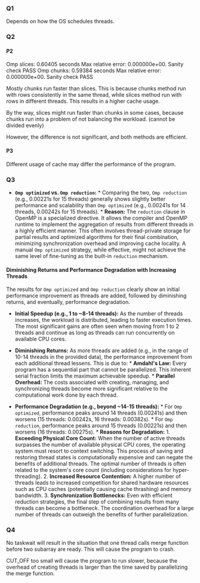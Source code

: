 ### Q1

Depends on how the OS schedules threads.

### Q2

#### P2

Omp slices: 0.60405 seconds
        Max relative error: 0.000000e+00. Sanity check PASS
Omp chunks: 0.59384 seconds
        Max relative error: 0.000000e+00. Sanity check PASS


Mostly chunks run faster than slices. This is because chunks method run with rows consistently in the same thread, while slices method run with rows in different threads. This results in a higher cache usage.

By the way, slices might run faster than chunks in some cases, because chunks run into a problem of not balancing the workload. (cannot be divided evenly)

However, the difference is not significant, and both methods are efficient.

#### P3

Different usage of cache may differ the performance of the program. 

### Q3

*   **`Omp optimized` vs. `Omp reduction`:**
        *   Comparing the two, `Omp reduction` (e.g., 0.00221s for 15 threads) generally shows slightly better performance and scalability than `Omp optimized` (e.g., 0.00241s for 14 threads, 0.00242s for 15 threads).
        *   **Reason:** The `reduction` clause in OpenMP is a specialized directive. It allows the compiler and OpenMP runtime to implement the aggregation of results from different threads in a highly efficient manner. This often involves thread-private storage for partial results and optimized algorithms for their final combination, minimizing synchronization overhead and improving cache locality. A manual `Omp optimized` strategy, while effective, might not achieve the same level of fine-tuning as the built-in `reduction` mechanism.

#### Diminishing Returns and Performance Degradation with Increasing Threads

The results for `Omp optimized` and `Omp reduction` clearly show an initial performance improvement as threads are added, followed by diminishing returns, and eventually, performance degradation.

*   **Initial Speedup (e.g., 1 to ~8-14 threads):**
        As the number of threads increases, the workload is distributed, leading to faster execution times. The most significant gains are often seen when moving from 1 to 2 threads and continue as long as threads can run concurrently on available CPU cores.

*   **Diminishing Returns:**
        As more threads are added (e.g., in the range of 10-14 threads in the provided data), the performance improvement from each additional thread lessens. This is due to:
        *   **Amdahl's Law:** Every program has a sequential part that cannot be parallelized. This inherent serial fraction limits the maximum achievable speedup.
        *   **Parallel Overhead:** The costs associated with creating, managing, and synchronizing threads become more significant relative to the computational work done by each thread.

*   **Performance Degradation (e.g., beyond ~14-15 threads):**
        *   For `Omp optimized`, performance peaks around 14 threads (0.00241s) and then worsens (15 threads: 0.00242s, 16 threads: 0.00382s).
        *   For `Omp reduction`, performance peaks around 15 threads (0.00221s) and then worsens (16 threads: 0.00275s).
        *   **Reasons for Degradation:**
                1.  **Exceeding Physical Core Count:** When the number of active threads surpasses the number of available physical CPU cores, the operating system must resort to context switching. This process of saving and restoring thread states is computationally expensive and can negate the benefits of additional threads. The optimal number of threads is often related to the system's core count (including considerations for hyper-threading).
                2.  **Increased Resource Contention:** A higher number of threads leads to increased competition for shared hardware resources such as CPU caches (potentially causing cache thrashing) and memory bandwidth.
                3.  **Synchronization Bottlenecks:** Even with efficient reduction strategies, the final step of combining results from many threads can become a bottleneck. The coordination overhead for a large number of threads can outweigh the benefits of further parallelization.

### Q4

No taskwait will result in the situation that one thread calls merge function before two subarray are ready. This will cause the program to crash.

CUT_OFF too small will cause the program to run slower, because the overhead of creating threads is larger than the time saved by parallelizing the merge function.